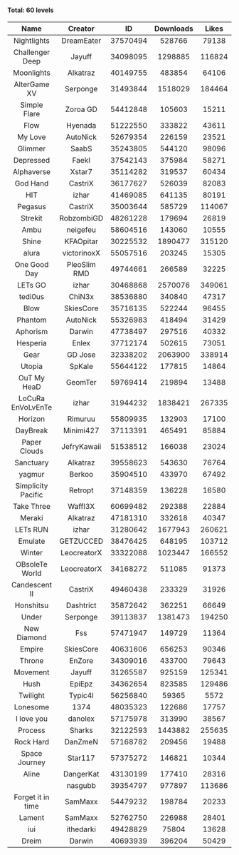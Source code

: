 #### Total: 60 levels

| Name | Creator | ID | Downloads | Likes |
|:---:|:---:|:---:|:---:|:---:|
| Nightlights | DreamEater | 37570494 | 528766 | 79138
| Challenger Deep | Jayuff | 34098095 | 1298885 | 116824
| Moonlights | Alkatraz | 40149755 | 483854 | 64106
| AlterGame XV | Serponge | 31493844 | 1518029 | 184464
| Simple Flare | Zoroa GD | 54412848 | 105603 | 15211
| Flow | Hyenada | 51222550 | 333822 | 43611
| My Love | AutoNick | 52679354 | 226159 | 23521
| Glimmer | SaabS | 35243805 | 544120 | 98096
| Depressed | FaekI | 37542143 | 375984 | 58271
| Alphaverse | Xstar7 | 35114282 | 319537 | 60434
| God Hand | CastriX | 36177627 | 526039 | 82083
| HIT | izhar | 41469085 | 641135 | 80191
| Pegasus | CastriX | 35003644 | 585729 | 114067
| Strekit | RobzombiGD | 48261228 | 179694 | 26819
| Ambu | neigefeu | 58604516 | 143060 | 10555
| Shine | KFAOpitar | 30225532 | 1890477 | 315120
| alura | victorinoxX | 55057516 | 203245 | 15305
| One Good Day | PleoSlim RMD | 49744661 | 266589 | 32225
| LETs GO | izhar | 30468868 | 2570076 | 349061
| tedi0us | ChiN3x | 38536880 | 340840 | 47317
| Blow | SkiesCore | 35716135 | 522244 | 96455
| Phantom | AutoNick | 55326983 | 418494 | 31429
| Aphorism | Darwin | 47738497 | 297516 | 40332
| Hesperia | Enlex | 37712174 | 502615 | 73051
| Gear | GD Jose | 32338202 | 2063900 | 338914
| Utopia | SpKale | 55644122 | 177815 | 14864
| OuT My HeaD | GeomTer | 59769414 | 219894 | 13488
| LoCuRa EnVoLvEnTe | izhar | 31944232 | 1838421 | 267335
| Horizon | Rimuruu | 55809935 | 132903 | 17100
| DayBreak | Minimi427 | 37113391 | 465491 | 85884
| Paper Clouds | JefryKawaii | 51538512 | 166038 | 23024
| Sanctuary | Alkatraz | 39558623 | 543630 | 76764
| yagmur | Berkoo | 35904510 | 433970 | 67492
| Simplicity Pacific | Retropt | 37148359 | 136228 | 16580
| Take Three | Waffl3X | 60699482 | 292388 | 22884
| Meraki | Alkatraz | 47181310 | 332618 | 40347
| LETs  RUN | izhar | 31280642 | 1677943 | 260621
| Emulate | GETZUCCED | 38476425 | 648195 | 103712
| Winter | LeocreatorX | 33322088 | 1023447 | 166552
| OBsoleTe World | LeocreatorX | 34168272 | 511085 | 91373
| Candescent II | CastriX | 49460438 | 233329 | 31926
| Honshitsu | Dashtrict | 35872642 | 362251 | 66649
| Under | Serponge | 39113837 | 1381473 | 194250
| New Diamond | Fss | 57471947 | 149729 | 11364
| Empire | SkiesCore | 40631606 | 656253 | 90346
| Throne | EnZore | 34309016 | 433700 | 79643
| Movement | Jayuff | 31265587 | 925159 | 125341
| Hush | EpiEpz | 34362654 | 823585 | 129486
| Twilight | Typic4l | 56256840 | 59365 | 5572
| Lonesome | 1374 | 48035323 | 122686 | 17757
| I love you | danolex | 57175978 | 313990 | 38567
| Process | Sharks | 32122593 | 1443882 | 255635
| Rock Hard | DanZmeN | 57168782 | 209456 | 19488
| Space Journey | Star117 | 57375272 | 146821 | 10344
| Aline | DangerKat | 43130199 | 177410 | 28316
|   | nasgubb | 39354797 | 977897 | 113686
| Forget it in time | SamMaxx | 54479232 | 198784 | 20233
| Lament | SamMaxx | 52762750 | 226988 | 28401
| iui | ithedarki | 49428829 | 75804 | 13628
| Dreim | Darwin | 40693939 | 396204 | 50429
